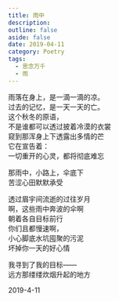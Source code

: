 ```yaml
---
title: 雨中
description: 
outline: false
aside: false
date: 2019-04-11
category: Poetry
tags:
  - 思念万千
  - 雨
---
```


<!--@include: ../../../.vitepress/template/PostCommon.md-->

雨落在身上，是一滴一滴的凉。<br/>
过去的记忆，是一天一天的亡。<br/>
这个秋冬的原语，<br/>
不是谁都可以透过披着冷漠的衣裳<br/>
窥到那浑身上下透露出多情的芒<br/>
它在宣告着：<br/>
一切重开的心灵，都将彻底难忘

那雨中，小路上，伞底下<br/>
苦涩心田默默承受

透过眉宇间流逝的过往岁月<br/>
啊，这些雨中奔波的伞啊<br/>
朝着各自目标前行<br/>
你们且都慢速啊，<br/>
小心脚底水坑囤聚的污泥<br/>
坏掉你一天的好心情

我寻到了我的目标——<br/>
远方那缕缕炊烟升起的地方

2019-4-11